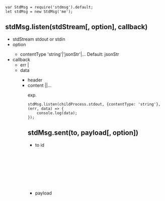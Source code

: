 ```
var StdMsg = require('stdmsg').default;
let stdMsg = new StdMsg('me');
```
stdMsg.listen(stdStream[, option], callback)
---

- stdStream <Stream> stdout or stdin
- option <Object>
  - contentType <string> 'string'|'jsonStr'|... Default: jsonStr
- callback
  - err <Error>|<undefined>
  - data <Object>
    - header <Object>
    - content <Object>|<string>|...

exp.
```
stdMsg.listen(childProcess.stdout, {contentType: 'string'}, (err, data) => {
    console.log(data);
});
```
stdMsg.sent(to, payload[, option])
---

- to <string> id
- payload <Object>|<string>|...
- option <Object>
    contentType <string> 'string'|'jsonStr'|... Default: jsonStr

exp.
```
stdMsg.sent('you', {a: 1}, {contentType: 'string'});
```